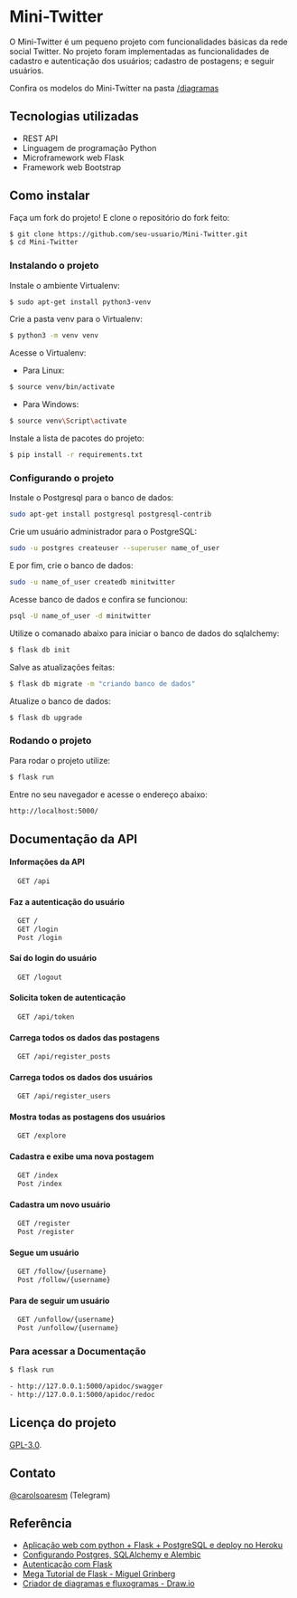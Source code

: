 
# Mini-Twitter

O Mini-Twitter é um pequeno projeto com funcionalidades básicas da rede social
Twitter. No projeto foram implementadas as funcionalidades de cadastro e
autenticação dos usuários; cadastro de postagens; e seguir usuários.

Confira os modelos do Mini-Twitter na pasta [/diagramas](https://github.com/MariaCarolinass/Mini-Twitter/tree/main/diagramas)

## Tecnologias utilizadas

- REST API
- Linguagem de programação Python
- Microframework web Flask
- Framework web Bootstrap

## Como instalar

Faça um fork do projeto! E clone o repositório do fork feito:

```sh
$ git clone https://github.com/seu-usuario/Mini-Twitter.git
$ cd Mini-Twitter
```

### Instalando o projeto

Instale o ambiente Virtualenv:

```sh
$ sudo apt-get install python3-venv
```

Crie a pasta venv para o Virtualenv:

```sh
$ python3 -m venv venv
```

Acesse o Virtualenv:

- Para Linux:

```sh
$ source venv/bin/activate
```

- Para Windows:

```sh
$ source venv\Script\activate
```

Instale a lista de pacotes do projeto:

```sh
$ pip install -r requirements.txt
```

### Configurando o projeto

Instale o Postgresql para o banco de dados:

```sh
sudo apt-get install postgresql postgresql-contrib
```

Crie um usuário administrador para o PostgreSQL:

```sh
sudo -u postgres createuser --superuser name_of_user
```

E por fim, crie o banco de dados:

```sh
sudo -u name_of_user createdb minitwitter
```

Acesse banco de dados e confira se funcionou:

```sh
psql -U name_of_user -d minitwitter
```

Utilize o comanado abaixo para iniciar o banco de dados do sqlalchemy:

```sh
$ flask db init
```

Salve as atualizações feitas:

```sh
$ flask db migrate -m "criando banco de dados"
```

Atualize o banco  de dados:

```sh
$ flask db upgrade
```

### Rodando o projeto

Para rodar o projeto utilize:

```sh
$ flask run
```

Entre no seu navegador e acesse o endereço abaixo:

```sh
http://localhost:5000/
```

## Documentação da API

#### Informações da API

```sh
  GET /api
```

#### Faz a autenticação do usuário

```sh
  GET /
  GET /login
  Post /login
```

#### Saí do login do usuário

```sh
  GET /logout
```

#### Solicita token de autenticação

```sh
  GET /api/token
```

#### Carrega todos os dados das postagens

```sh
  GET /api/register_posts
```

#### Carrega todos os dados dos usuários

```sh
  GET /api/register_users
```

#### Mostra todas as postagens dos usuários

```sh
  GET /explore
```

#### Cadastra e exibe uma nova postagem

```sh
  GET /index
  Post /index
```

#### Cadastra um novo usuário

```sh
  GET /register
  Post /register
```

#### Segue um usuário

```sh
  GET /follow/{username}
  Post /follow/{username}
```

#### Para de seguir um usuário

```sh
  GET /unfollow/{username}
  Post /unfollow/{username}
```

### Para acessar a Documentação

```sh
$ flask run

- http://127.0.0.1:5000/apidoc/swagger
- http://127.0.0.1:5000/apidoc/redoc
```

## Licença do projeto

[GPL-3.0](https://github.com/MariaCarolinass/Mini-Twitter/blob/main/LICENSE).

## Contato

[@carolsoaresm](https://t.me/carolsoaresm) (Telegram)

## Referência

- [Aplicação web com python + Flask + PostgreSQL e deploy no Heroku](https://medium.com/@dushan14/create-a-web-application-with-python-flask-postgresql-and-deploy-on-heroku-243d548335cc)
- [Configurando Postgres, SQLAlchemy e Alembic](https://realpython.com/flask-by-example-part-2-postgres-sqlalchemy-and-alembic/)
- [Autenticação com Flask](https://blog.miguelgrinberg.com/post/restful-authentication-with-flask)
- [Mega Tutorial de Flask - Miguel Grinberg](https://blog.miguelgrinberg.com/post/the-flask-mega-tutorial-part-i-hello-world)
- [Criador de diagramas e fluxogramas - Draw.io](https://app.diagrams.net/)
